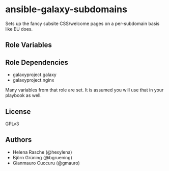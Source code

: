 # ansible-galaxy-subdomains

Sets up the fancy subsite CSS/welcome pages on a per-subdomain basis like EU does.

## Role Variables

## Role Dependencies

- galaxyproject.galaxy
- galaxyproject.nginx

Many variables from that role are set. It is assumed you will use that in your playbook as well.

## License

GPLv3

## Authors

- Helena Rasche (@hexylena)
- Björn Grüning (@bgruening)
- Gianmauro Cuccuru (@gmauro)
